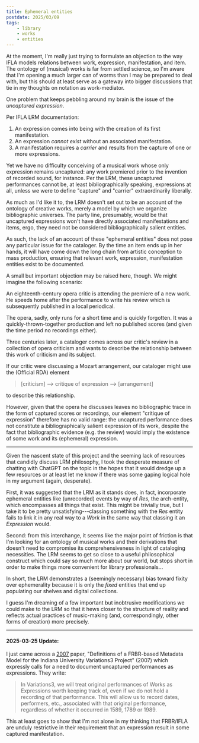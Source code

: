 ```yaml
---
title: Ephemeral entities
postdate: 2025/03/09
tags:
    - library
    - works
    - entities
---
```


<!-- At the nascent stage of this little research project, I've been so starving for candid, well-informed discussion of the bones of the LRM, that I took a truly desperate measure and spoke to ChatGPT on the topic. -->

At the moment, I'm really just trying to formulate an objection to the way IFLA models relations between work, expression, manifestation, and item. The ontology of (musical) works is far from settled science, so I'm aware that I'm opening a much larger can of worms than I may be prepared to deal with, but this should at least serve as a gateway into bigger discussions that tie in my thoughts on notation as work-mediator.

One problem that keeps pebbling around my brain is the issue of the *uncaptured expression*.

Per IFLA LRM documentation:
1. An expression comes into being with the creation of its first manifestation.
2. An expression *cannot exist* without an associated manifestation.
3. A manifestation requires a *carrier* and results from the capture of one or more expressions.

Yet we have no difficulty conceiving of a musical work whose only expression remains uncaptured: any work premiered prior to the invention of recorded sound, for instance. Per the LRM, these uncaptured performances cannot be, at least bibliographically speaking, expressions at all, unless we were to define "capture" and "carrier" extraordinarily liberally.

As much as I'd like it to, the LRM doesn't set out to be an account of the ontology of creative works, merely a model by which we organize bibliographic universes.
The party line, presumably, would be that uncaptured expressions won't have directly associated manifestations and items, ergo, they need not be considered bibliographically salient entities.

As such, the lack of an account of these "ephemeral entities" does not pose any particular issue for the cataloger. By the time an item ends up in her hands, it will have come down the long chain from artistic conception to mass production, ensuring that relevant work, expression, manifestation entities exist to be documented.

A small but important objection may be raised here, though. We might imagine the following scenario: 

An eighteenth-century opera critic is attending the premiere of a new work. He speeds home after the performance to write his review which is subsequently published in a local periodical.

The opera, sadly, only runs for a short time and is quickly forgotten. It was a quickly-thrown-together production and left no published scores (and given the time period no recordings either). 

Three centuries later, a cataloger comes across our critic's review in a collection of opera criticism and wants to describe the relationship between this work of criticism and its subject.

If our critic were discussing a Mozart arrangement, our cataloger might use the (Official RDA) element

> [criticism] --> critique of expression --> [arrangement]

to describe this relationship.

However, given that the opera he discusses leaves no bibliographic trace in the form of captured scores or recordings, our element "critique of expression" therefore has no valid range: the uncaptured performance does not constitute a bibliographically salient expression of its work, despite the fact that bibliographic evidence (e.g. the review) would imply the existence of some work and its (ephemeral) expression.

---

Given the nascent state of this project and the seeming lack of resources that candidly discuss LRM philosophy, I took the desperate measure of chatting with ChatGPT on the topic in the hopes that it would dredge up a few resources or at least let me know if there was some gaping logical hole in my argument (again, desperate).

First, it was suggested that the LRM as it stands does, in fact, incorporate ephemeral entities like (unrecorded) events by way of *Res*, the arch-entity, which encompasses all things that exist. This might be trivially true, but I take it to be pretty unsatisfying---classing something with the *Res* entity fails to link it in any real way to a *Work* in the same way that classing it an *Expression* would.

Second: from this interchange, it seems like the major point of friction is that I'm looking for an ontology of musical works and their derivations that doesn't need to compromise its comprehensiveness in light of cataloging necessities. The LRM seems to get so close to a useful philosophical construct which could say so much more about our world, but stops short in order to make things more convenient for library professionals...

In short, the LRM demonstrates a (seemingly necessary) bias toward fixity over ephemerality because it is only the *fixed* entities that end up populating our shelves and digital collections.

I guess I'm dreaming of a few important but inobtrusive modifications we could make to the LRM so that it hews closer to the structure of reality and reflects actual practices of music-making (and, correspondingly, other forms of creation) more precisely.

---

#### 2025-03-25 Update:

I just came across a [2007](https://dlib.indiana.edu/projects/variations3/docs/v3FRBRreport.pdf) paper, "Definitions of a FRBR-based Metadata Model for the Indiana University Variations3 Project" (2007) which expressly calls for a need to document uncaptured performances as expressions. They write:

> In Variations3, we will treat original performances of Works as Expressions worth keeping track of, even if we do not hold a recording of that performance. This will allow us to record dates, performers, etc., associated with that original performance, regardless of whether it occurred in 1589, 1789 or 1989.

This at least goes to show that I'm not alone in my thinking that FRBR/IFLA are unduly restrictive in their requirement that an expression result in some captured manifestation.
